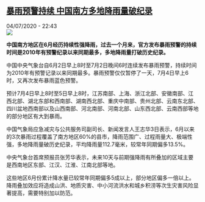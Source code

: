 <!--1593896276000-->
[暴雨预警持续  中国南方多地降雨量破纪录](http://www.rfi.fr//cn/%E4%B8%AD%E5%9B%BD/20200704-%E6%9A%B4%E9%9B%A8%E9%A2%84%E8%AD%A6%E6%8C%81%E7%BB%AD-%E4%B8%AD%E5%9B%BD%E5%8D%97%E6%96%B9%E5%A4%9A%E5%9C%B0%E9%99%8D%E9%9B%A8%E9%87%8F%E7%A0%B4%E7%BA%AA%E5%BD%95)
------

<div>04/07/2020 - 22:43</div><img src="https://s.rfi.fr/media/display/f1e5d0e4-be36-11ea-88ed-005056bf87d6/w:310/p:16x9/thumbs_b_c_9866b9746627a792a6c318cd8fb0b431.jpg"><p><strong>中国南方地区在6月经历持续性强降雨，过去一个月来，官方发布暴雨预警的持续时间是2010年有预警纪录以来同期最多，多地降雨量打破历史纪录。</strong></p><div class="t-content__body u-clearfix"><div class="m-interstitial"></div><p>中国中央气象台自6月2日早上8时至7月2日晚间6时连续发布暴雨预警，持续时间为2010年有预警记录以来同期最多。暴雨预警仅仅暂停了一天，7月4日早上6时，又再次发布暴雨蓝色预警。</p><p>预计7月4日早上8时至5日早上8时，江苏南部、上海、浙江北部、安徽南部、江西北部、湖北东部和西南部、湖南西北部、重庆中南部、贵州北部、云南东北部、四川盆地西南部以及山西南部、河北南部、河南北部、山东西北部、云南西部等地的部分地区有大到暴雨。</p><p>中国气象局应急减灾与公共服务司副司长、新闻发言人王志华3日表示，6月以来的3次暴雨过程覆盖了南方地区60%的县市，降雨范围广、过程雨量大、极端性强，多地降雨量破历史纪录，平均降雨量112.7毫米，较常年同期偏多13.5%。</p><p>中央气象台首席预报员张芳华表示，未来10天与前期强降雨有所叠加的区域主要是西南地区东部、江汉、江淮、江南北部等地。</p><p>这些地区6月份累计降水量已较常年同期偏多5成以上，部分地区偏多一倍以上。降雨叠加效应将造成山洪、地质灾害、中小河流洪水和城乡积涝等次生灾害风险显著提高，需要特别加以防范。</p><div class="o-self-promo o-self-promo--nl o-self-promo--hidden" data-selfpromo-newsletter></div><div class="o-self-promo o-self-promo--app o-self-promo--hidden" data-selfpromo-app></div></div>
